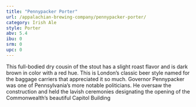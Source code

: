 ```yaml
---
title: "Pennypacker Porter"
url: /appalachian-brewing-company/pennypacker-porter/
category: Irish Ale
style: Porter
abv: 5.4
ibu: 0
srm: 0
upc: 0
---
```

This full-bodied dry cousin of the stout has a slight roast flavor and is dark brown in color with a red hue. This is London’s classic beer style named for the baggage carriers that appreciated it so much.
Governor Pennypacker was one of Pennsylvania’s more notable politicians. He oversaw the construction and held the lavish ceremonies designating the opening of the Commonwealth’s beautiful Capitol Building
